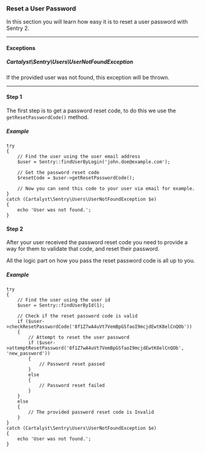 ### Reset a User Password

In this section you will learn how easy it is to reset a user password with Sentry 2.

----------

#### Exceptions

##### Cartalyst\Sentry\Users\UserNotFoundException

If the provided user was not found, this exception will be thrown.

----------

#### Step 1

The first step is to get a password reset code, to do this we use the
`getResetPasswordCode()` method.

##### Example

	try
	{
		// Find the user using the user email address
		$user = Sentry::findUserByLogin('john.doe@example.com');

		// Get the password reset code
		$resetCode = $user->getResetPasswordCode();

		// Now you can send this code to your user via email for example.
	}
	catch (Cartalyst\Sentry\Users\UserNotFoundException $e)
	{
		echo 'User was not found.';
	}

#### Step 2

After your user received the password reset code you need to provide a way
for them to validate that code, and reset their password.

All the logic part on how you pass the reset password code is all up to you.

##### Example

	try
	{
		// Find the user using the user id
		$user = Sentry::findUserById(1);

		// Check if the reset password code is valid
		if ($user->checkResetPasswordCode('8f1Z7wA4uVt7VemBpGSfaoI9mcjdEwtK8elCnQOb'))
		{
			// Attempt to reset the user password
			if ($user->attemptResetPassword('8f1Z7wA4uVt7VemBpGSfaoI9mcjdEwtK8elCnQOb', 'new_password'))
			{
				// Password reset passed
			}
			else
			{
				// Password reset failed
			}
		}
		else
		{
			// The provided password reset code is Invalid
		}
	}
	catch (Cartalyst\Sentry\Users\UserNotFoundException $e)
	{
		echo 'User was not found.';
	}

